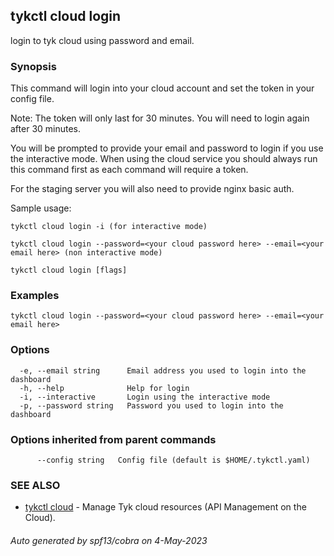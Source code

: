 ## tykctl cloud login

login to tyk cloud using password and email.

### Synopsis

This command will login into your cloud account and set the token in your config file.
       
Note: The token will only last for 30 minutes. You will need to login again after 30 minutes.
		
You will be prompted to provide your email and password to login if you use the interactive mode.
When using the cloud service you should always run this command first as each command will require a token.
		
For the staging server you will also need to provide nginx basic auth.
		
Sample usage:
		
    tykctl cloud login -i (for interactive mode)
         
    tykctl cloud login --password=<your cloud password here> --email=<your email here> (non interactive mode)
         


```
tykctl cloud login [flags]
```

### Examples

```
tykctl cloud login --password=<your cloud password here> --email=<your email here>
```

### Options

```
  -e, --email string      Email address you used to login into the dashboard
  -h, --help              Help for login
  -i, --interactive       Login using the interactive mode
  -p, --password string   Password you used to login into the dashboard
```

### Options inherited from parent commands

```
      --config string   Config file (default is $HOME/.tykctl.yaml)
```

### SEE ALSO

* [tykctl cloud](tykctl_cloud.md)	 - Manage Tyk cloud resources (API Management on the Cloud).

###### Auto generated by spf13/cobra on 4-May-2023
